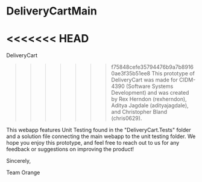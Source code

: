 # DeliveryCartMain

<<<<<<< HEAD
=======
DeliveryCart

>>>>>>> f75848cefe35794476b9a7b89160ae3f35b51ee8
This prototype of DeliveryCart was made for CIDM-4390 (Software Systems Development) and was 
created by Rex Herndon (rexherndon), Aditya Jagdale (adityajagdale), and Christopher Bland (chris0629).

This webapp features Unit Testing found in the "DeliveryCart.Tests" folder and a solution file
connecting the main webapp to the unit testing folder. We hope you enjoy this prototype, and feel free to 
reach out to us for any feedback or suggestions on improving the product!

Sincerely, 

Team Orange
